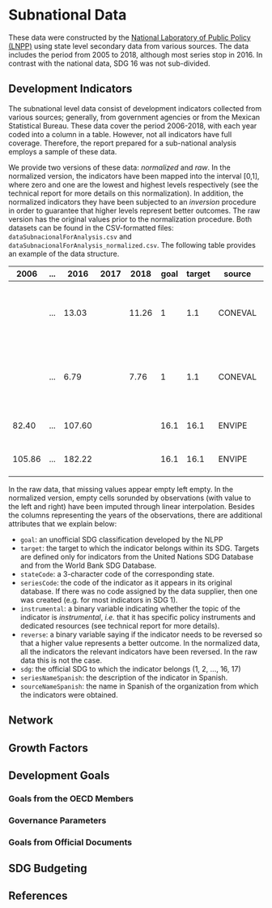 # Subnational Data

These data were constructed by the [National Laboratory of Public Policy (LNPP)](https://www.lnpp.mx) using state level secondary data from various sources.
The data includes the period from 2005 to 2018, although most series stop in 2016. 
In contrast with the national data, SDG 16 was not sub-divided.


## Development Indicators
The subnational level data consist of development indicators collected from various sources; generally, from government agencies or from the Mexican Statistical Bureau.
These data cover the period 2006-2018, with each year coded into a column in a table. However, not all indicators have full coverage.
Therefore, the report prepared for a sub-national analysis employs a sample of these data.

We provide two versions of these data: *normalized* and *raw*.
In the normalized version, the indicators have been mapped into the interval [0,1], where zero and one are the lowest and highest levels respectively (see the technical report for more details on this normalization).
In addition, the normalized indicators they have been subjected to an *inversion* procedure in order to guarantee that higher levels represent better outcomes.
The raw version has the original values prior to the normalization procedure.
Both datasets can be found in the CSV-formatted files: `dataSubnacionalForAnalysis.csv` and `dataSubnacionalForAnalysis_normalized.csv`.
The following table provides an example of the data structure.


| 2006 | ... | 2016 | 2017 | 2018 | goal | target | source | countryCode | seriesCode | seriesName | instrumental | reverse |
| --- | --- | --- | --- | --- | --- | --- | --- | --- | --- | --- | --- | --- |
| |... | 13.03 | | 11.26 | 1 | 1.1 | CONEVAL | CHP | 3 | Porcentaje de poblacion vulnerable por ingresos | 1 | 1 |
| |... |6.79 | | 7.76| 1|1.1|CONEVAL|CMX|3|Porcentaje de poblacion vulnerable por ingresos|1|1|
|82.40 | ...|107.60|||16.1|16.1|ENVIPE|AGU|185|Tasa de robo a negocio|1|1|
|105.86|...|182.22|||16.1|16.1|ENVIPE|BCN|185|Tasa de robo a negocio|1|1|

In the raw data, that missing values appear empty left empty.
In the normalized version, empty cells sorunded by observations (with value to the left and right) have been imputed through linear interpolation.
Besides the columns representing the years of the observations, there are additional attributes that we explain below:

* `goal`: an unofficial SDG classification developed by the NLPP
* `target`: the target to which the indicator belongs within its SDG. Targets are defined only for indicators from the United Nations SDG Database and from the World Bank SDG Database.
* `stateCode`: a 3-character code of the corresponding state.
* `seriesCode`: the code of the indicator as it appears in its original database. If there was no code assigned by the data supplier, then one was created (e.g. for most indicators in SDG 1).
* `instrumental`: a binary variable indicating whether the topic of the indicator is *instrumental*, *i.e.* that it has specific policy instruments and dedicated resources (see technical report for more details).
* `reverse`: a binary variable saying if the indicator needs to be reversed so that a higher value represents a better outcome. In the normalized data, all the indicators the relevant indicators have been reversed. In the raw data this is not the case.
* `sdg`: the official SDG to which the indicator belongs (1, 2, ..., 16, 17)
* `seriesNameSpanish`: the description of the indicator in Spanish.
* `sourceNameSpanish`: the name in Spanish of the organization from which the indicators were obtained.


## Network

## Growth Factors

## Development Goals

### Goals from the OECD Members

### Governance Parameters

### Goals from Official Documents

## SDG Budgeting

## References
